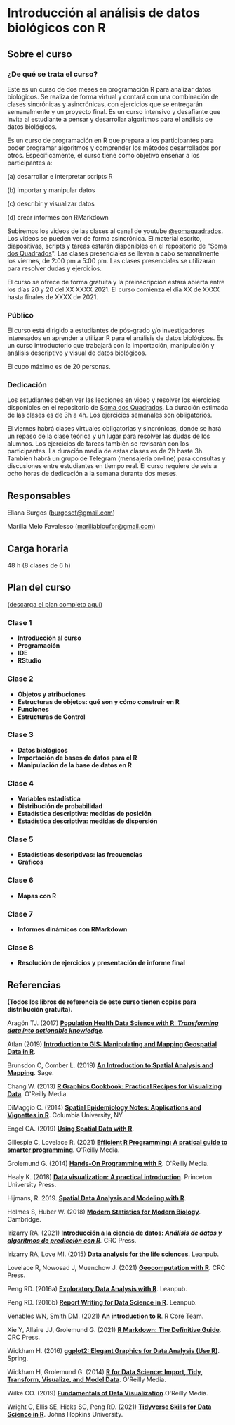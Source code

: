 # Introducción al análisis de datos biológicos con R

## Sobre el curso

### ¿De qué se trata el curso?

Este es un curso de dos meses en programación R para analizar datos biológicos. Se realiza de forma virtual y contará con una combinación de clases sincrónicas y asincrónicas, con ejercicios que se entregarán semanalmente y un proyecto final. Es un curso intensivo y desafiante que invita al estudiante a pensar y desarrollar algoritmos para el análisis de datos biológicos.

Es un curso de programación en R que prepara a los participantes para poder programar algoritmos y comprender los métodos desarrollados por otros. Específicamente, el curso tiene como objetivo enseñar a los participantes a:

(a) desarrollar e interpretar scripts R

(b) importar y manipular datos

(c) describir y visualizar datos

(d) crear informes con RMarkdown

Subiremos los videos de las clases al canal de youtube [\@somaquadrados](https://www.youtube.com/channel/UC8_OHjnszxRiit92ZJlNH4A). Los videos se pueden ver de forma asincrónica. El material escrito, diapositivas, scripts y tareas estarán disponibles en el repositorio de "[Soma dos Quadrados](https://github.com/Soma-dos-Quadrados/introduccionalR)". Las clases presenciales se llevan a cabo semanalmente los viernes, de 2:00 pm a 5:00 pm. Las clases presenciales se utilizarán para resolver dudas y ejercicios.

El curso se ofrece de forma gratuita y la preinscripción estará abierta entre los días 20 y 20 del XX XXXX 2021. El curso comienza el día XX de XXXX hasta finales de XXXX de 2021.

### Público

El curso está dirigido a estudiantes de pós-grado y/o investigadores interesados ​​en aprender a utilizar R para el análisis de datos biológicos. Es un curso introductorio que trabajará con la importación, manipulación y análisis descriptivo y visual de datos biológicos.

El cupo máximo es de 20 personas.

### Dedicación

Los estudiantes deben ver las lecciones en video y resolver los ejercicios disponibles en el repositorio de [Soma dos Quadrados](https://github.com/Soma-dos-Quadrados/introduccionalR). La duración estimada de las clases es de 3h a 4h. Los ejercicios semanales son obligatorios.

El viernes habrá clases virtuales obligatorias y sincrónicas, donde se hará un repaso de la clase teórica y un lugar para resolver las dudas de los alumnos. Los ejercicios de tareas también se revisarán con los participantes. La duración media de estas clases es de 2h haste 3h. También habrá un grupo de Telegram (mensajería on-line) para consultas y discusiones entre estudiantes en tiempo real. El curso requiere de seis a ocho horas de dedicación a la semana durante dos meses.

## Responsables

Eliana Burgos ([burgosef\@gmail.com](burgosef@gmail.com))

Marília Melo Favalesso ([mariliabioufpr\@gmail.com](mariliabioufpr@gmail.com))

## Carga horaria

48 h (8 clases de 6 h)

## Plan del curso
([descarga el plan completo aquí](https://github.com/Soma-dos-Quadrados/introduccionalR/blob/main/plan_curso/emienta.pdf))

### Clase 1

-   **Introducción al curso**
-   **Programación**
-   **IDE**
-   **RStudio**

### Clase 2

-   **Objetos y atribuciones**
-   **Estructuras de objetos: qué son y cómo construir en R**
-   **Funciones**
-   **Estructuras de Control**

### Clase 3

-   **Datos biológicos**
-   **Importación de bases de datos para el R**
-   **Manipulación de la base de datos en R**

### Clase 4

-   **Variables estadística**
-   **Distribución de probabilidad**
-   **Estadística descriptiva: medidas de posición**
-   **Estadística descriptiva: medidas de dispersión**

### Clase 5

-   **Estadísticas descriptivas: las frecuencias**
-   **Gráficos**

### Clase 6

-   **Mapas con R**

### Clase 7

-   **Informes dinámicos con RMarkdown**

### Clase 8

-   **Resolución de ejercicios y presentación de informe final**

## Referencias

**(Todos los libros de referencia de este curso tienen copias para distribución gratuita).**

Aragón TJ. (2017) [**Population Health Data Science with R: *Transforming data into actionable knowledge***](https://bookdown.org/medepi/phds/)*.*

Atlan (2019) [**Introduction to GIS: Manipulating and Mapping Geospatial Data in R**](https://cdn2.hubspot.net/hubfs/2287011/Atlan%20GIS%20Course/All%20lessons.pdf).

Brunsdon C, Comber L. (2019) [**An Introduction to Spatial Analysis and Mapping**](https://study.sagepub.com/brunsdon2e). Sage.

Chang W. (2013) [**R Graphics Cookbook: Practical Recipes for Visualizing Data**](http://www.cookbook-r.com/Graphs/). O'Reilly Media.

DiMaggio C. (2014) [**Spatial Epidemiology Notes: Applications and Vignettes in R**](http://www.columbia.edu/~cjd11/charles_dimaggio/DIRE/resources/spatialEpiBook.pdf). Columbia University, NY

Engel CA. (2019) [**Using Spatial Data with R**](https://cengel.github.io/R-spatial/).

Gillespie C, Lovelace R. (2021) [**Efficient R Programming: A pratical guide to smarter programming**](https://csgillespie.github.io/efficientR/). O'Reilly Media.

Grolemund G. (2014) [**Hands-On Programming with R**](https://rstudio-education.github.io/hopr/). O'Reilly Media.

Healy K. (2018) [**Data visualization: A practical introduction**](https://socviz.co/). Princeton University Press.

Hijmans, R. 2019. [**Spatial Data Analysis and Modeling with R**](https://rspatial.org/).

Holmes S, Huber W. (2018) [**Modern Statistics for Modern Biology**](https://web.stanford.edu/class/bios221/book/). Cambridge.

Irizarry RA. (2021) [**Introducción a la ciencia de datos: *Análisis de datos y algoritmos de predicción con R***](https://rafalab.github.io/dslibro/)*.* CRC Press.

Irizarry RA, Love MI. (2015) [**Data analysis for the life sciences**](https://leanpub.com/dataanalysisforthelifesciences). Leanpub.

Lovelace R, Nowosad J, Muenchow J. (2021) [**Geocomputation with R**](https://geocompr.robinlovelace.net/). CRC Press.

Peng RD. (2016a) [**Exploratory Data Analysis with R**](https://leanpub.com/exdata). Leanpub.

Peng RD. (2016b) [**Report Writing for Data Science in R**](https://leanpub.com/reportwriting). Leanpub.

Venables WN, Smith DM. (2021) [**An introduction to R**](https://cran.r-project.org/doc/manuals/R-intro.pdf). R Core Team.

Xie Y, Allaire JJ, Grolemund G. (2021) [**R Markdown: The Definitive Guide**](https://bookdown.org/yihui/rmarkdown/). CRC Press.

Wickham H. (2016) [**ggplot2: Elegant Graphics for Data Analysis (Use R)**](https://ggplot2-book.org/). Spring.

Wickham H, Grolemund G. (2014) [**R for Data Science: Import, Tidy, Transform, Visualize, and Model Data**](https://r4ds.had.co.nz/). O'Reilly Media.

Wilke CO. (2019) [**Fundamentals of Data Visualization**](https://clauswilke.com/dataviz/).O'Reilly Media.

Wright C, Ellis SE, Hicks SC, Peng RD. (2021) [**Tidyverse Skills for Data Science in R**](https://jhudatascience.org/tidyversecourse/). Johns Hopkins University.
